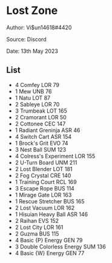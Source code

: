 # Lost Zone

Author: Vi$un14618#4420

Source: Discord

Date: 13th May 2023

## List

* 4 Comfey LOR 79
* 1 Mew UNB 76
* 1 Natu LOT 87
* 2 Sableye LOR 70
* 3 Trumbeak LOT 165
* 2 Cramorant LOR 50
* 2 Cottonee CEC 147
* 1 Radiant Greninja ASR 46
* 4 Switch Cart ASR 154
* 1 Brock's Grit EVO 74
* 3 Nest Ball SUM 123
* 4 Colress's Experiment LOR 155
* 2 U-Turn Board UNM 211
* 2 Lost Blender LOT 181
* 2 Fog Crystal CRE 140
* 1 Training Court RCL 169
* 3 Escape Rope BUS 114
* 1 Mirage Gate LOR 163
* 1 Rescue Stretcher BUS 165
* 2 Lost Vacuum LOR 162
* 1 Hisuian Heavy Ball ASR 146
* 2 Raihan EVS 152
* 2 Lost City LOR 161
* 2 Guzma BUS 115
* 4 Basic {P} Energy GEN 79
* 3 Double Colorless Energy SUM 136
* 4 Basic {W} Energy GEN 77

